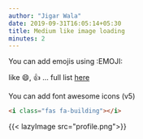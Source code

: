```yaml
---
author: "Jigar Wala"
date: 2019-09-31T16:05:14+05:30
title: Medium like image loading
minutes: 2
---
```


You can add emojis using :EMOJI:

like :smile:, :+1: ... full list [here](https://www.webfx.com/tools/emoji-cheat-sheet/)


You can add font awesome icons (v5)

```html
<i class="fas fa-building"></i>
```


{{< lazyImage src="profile.png">}}